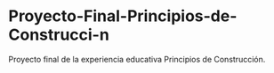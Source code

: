 # Proyecto-Final-Principios-de-Construcci-n
Proyecto final de la experiencia educativa Principios de Construcción.
